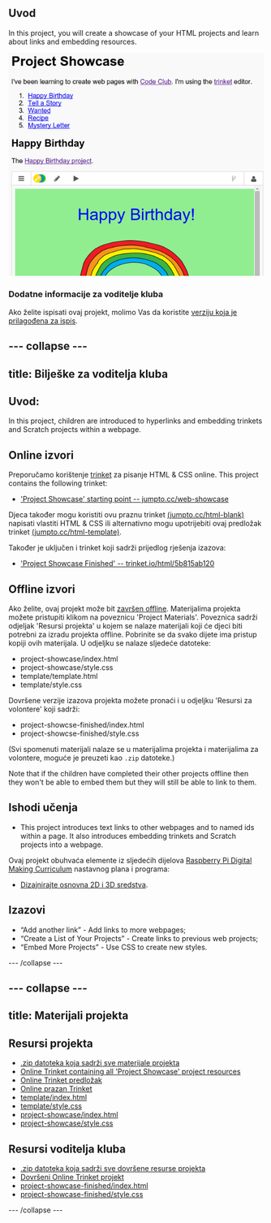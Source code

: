 ## Uvod

In this project, you will create a showcase of your HTML projects and learn about links and embedding resources.

![screenshot](images/showcase-intro.png)

### Dodatne informacije za voditelje kluba

Ako želite ispisati ovaj projekt, molimo Vas da koristite [verziju koja je prilagođena za ispis](https://projects.raspberrypi.org/en/projects/project-showcase/print).

## \--- collapse \---

## title: Bilješke za voditelja kluba

## Uvod:

In this project, children are introduced to hyperlinks and embedding trinkets and Scratch projects within a webpage.

## Online izvori

Preporučamo korištenje [trinket](https://trinket.io/) za pisanje HTML & CSS online. This project contains the following trinket:

* ['Project Showcase' starting point -- jumpto.cc/web-showcase](http://jumpto.cc/web-showcase)

Djeca također mogu koristiti ovu praznu trinket [(jumpto.cc/html-blank)](http://jumpto.cc/html-blank) napisati vlastiti HTML & CSS ili alternativno mogu upotrijebiti ovaj predložak trinket [(jumpto.cc/html-template)](http://jumpto.cc/html-template).

Također je uključen i trinket koji sadrži prijedlog rješenja izazova:

* ['Project Showcase Finished' -- trinket.io/html/5b815ab120](https://trinket.io/html/5b815ab120)

## Offline izvori

Ako želite, ovaj projekt može bit [završen offline](https://www.codeclubprojects.org/en-GB/resources/webdev-working-offline/). Materijalima projekta možete pristupiti klikom na poveznicu 'Project Materials'. Poveznica sadrži odjeljak 'Resursi projekta' u kojem se nalaze materijali koji će djeci biti potrebni za izradu projekta offline. Pobrinite se da svako dijete ima pristup kopiji ovih materijala. U odjeljku se nalaze sljedeće datoteke:

* project-showcase/index.html
* project-showcase/style.css
* template/template.html
* template/style.css

Dovršene verzije izazova projekta možete pronaći i u odjeljku 'Resursi za volontere' koji sadrži:

* project-showcse-finished/index.html
* project-showcse-finished/style.css

(Svi spomenuti materijali nalaze se u materijalima projekta i materijalima za volontere, moguće je preuzeti kao `.zip` datoteke.)

Note that if the children have completed their other projects offline then they won't be able to embed them but they will still be able to link to them.

## Ishodi učenja

* This project introduces text links to other webpages and to named ids within a page. It also introduces embedding trinkets and Scratch projects into a webpage. 

Ovaj projekt obuhvaća elemente iz sljedećih dijelova [Raspberry Pi Digital Making Curriculum](http://rpf.io/curriculum) nastavnog plana i programa:

* [Dizajnirajte osnovna 2D i 3D sredstva](https://www.raspberrypi.org/curriculum/design/creator).

## Izazovi

* “Add another link” - Add links to more webpages;
* “Create a List of Your Projects” - Create links to previous web projects;
* “Embed More Projects” - Use CSS to create new styles.

\--- /collapse \---

## \--- collapse \---

## title: Materijali projekta

## Resursi projekta

* [.zip datoteka koja sadrži sve materijale projekta](resources/showcase-project-resources.zip)
* [Online Trinket containing all 'Project Showcase' project resources](http://jumpto.cc/web-showcase)
* [Online Trinket predložak](http://jumpto.cc/trinket-template)
* [Online prazan Trinket](http://jumpto.cc/trinket-blank)
* [template/index.html](resources/template-index.html)
* [template/style.css](resources/template-style.css)
* [project-showcase/index.html](resources/project-showcase-index.html)
* [project-showcase/style.css](resources/project-showcase-style.css)

## Resursi voditelja kluba

* [.zip datoteka koja sadrži sve dovršene resurse projekta](resources/showcase-volunteer-resources.zip)
* [Dovršeni Online Trinket projekt](https://trinket.io/html/1d4d4c5ce1)
* [project-showcase-finished/index.html](resources/project-showcase-finished-index.html)
* [project-showcase-finished/style.css](resources/project-showcase-finished-style.css)

\--- /collapse \---
